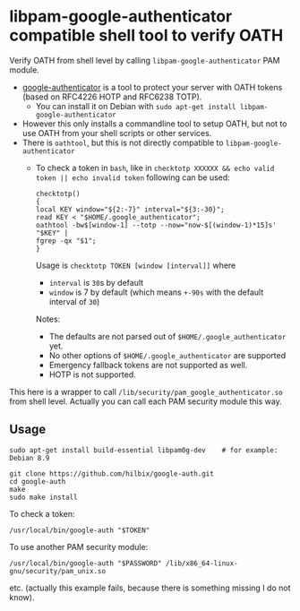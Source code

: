 # libpam-google-authenticator compatible shell tool to verify OATH

Verify OATH from shell level by calling `libpam-google-authenticator` PAM module.

- [google-authenticator](https://github.com/google/google-authenticator-libpam) is a tool to protect your server with OATH tokens (based on RFC4226 HOTP and RFC6238 TOTP).
  - You can install it on Debian with `sudo apt-get install libpam-google-authenticator`
- However this only installs a commandline tool to setup OATH, but not to use OATH from your shell scripts or other services.
- There is `oathtool`, but this is not directly compatible to `libpam-google-authenticator`
  - To check a token in `bash`, like in `checktotp XXXXXX && echo valid token || echo invalid token` following can be used:

        checktotp()
        {
        local KEY window="${2:-7}" interval="${3:-30}";
        read KEY < "$HOME/.google_authenticator";
        oathtool -bw$[window-1] --totp --now="now-$[(window-1)*15]s' "$KEY" |
        fgrep -qx "$1";
        }

    Usage is `checktotp TOKEN [window [interval]]` where

    - `interval` is `30`s by default
    - `window` is 7 by default (which means `+-90s` with the default interval of `30`)

    Notes:

    - The defaults are not parsed out of `$HOME/.google_authenticator` yet.
    - No other options of `$HOME/.google_authenticator` are supported
    - Emergency fallback tokens are not supported as well.
    - HOTP is not supported.

This here is a wrapper to call `/lib/security/pam_google_authenticator.so` from shell level.
Actually you can call each PAM security module this way.


## Usage

    sudo apt-get install build-essential libpam0g-dev    # for example: Debian 8.9

    git clone https://github.com/hilbix/google-auth.git
    cd google-auth
    make
    sudo make install

To check a token:

    /usr/local/bin/google-auth "$TOKEN"

To use another PAM security module:

    /usr/local/bin/google-auth "$PASSWORD" /lib/x86_64-linux-gnu/security/pam_unix.so

etc. (actually this example fails, because there is something missing I do not know).

